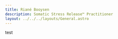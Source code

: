 ```yaml
---
title: Riané Booysen
description: Somatic Stress Release™ Practitioner
layout: ../../../layouts/General.astro
---
```

test